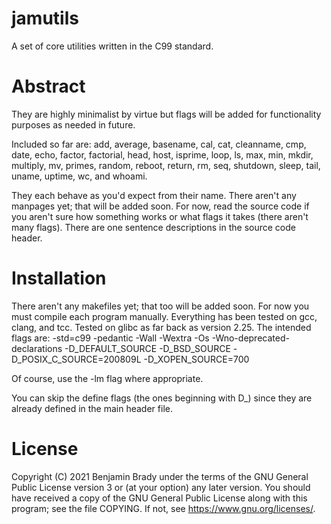 # jamutils
A set of core utilities written in the C99 standard.

# Abstract
They are highly minimalist by virtue but flags will be added for
functionality purposes as needed in future.

Included so far are: add, average, basename, cal, cat, cleanname, cmp, date,
echo, factor, factorial, head, host, isprime, loop, ls, max, min, mkdir,
multiply, mv, primes, random, reboot, return, rm, seq, shutdown, sleep, tail,
uname, uptime, wc, and whoami.

They each behave as you'd expect from their name. There aren't any manpages
yet; that will be added soon. For now, read the source code if you aren't
sure how something works or what flags it takes (there aren't many flags).
There are one sentence descriptions in the source code header.

# Installation
There aren't any makefiles yet; that too will be added soon. For now you must
compile each program manually. Everything has been tested on gcc, clang,
and tcc. Tested on glibc as far back as version 2.25. The intended flags are:
-std=c99 -pedantic -Wall -Wextra -Os -Wno-deprecated-declarations
-D_DEFAULT_SOURCE -D_BSD_SOURCE -D_POSIX_C_SOURCE=200809L -D_XOPEN_SOURCE=700

Of course, use the -lm flag where appropriate.

You can skip the define flags (the ones beginning with D_) since they are
already defined in the main header file.

# License
Copyright (C) 2021 Benjamin Brady under the terms of the GNU General Public
License version 3 or (at your option) any later version. You should have
received a copy of the GNU General Public License along with this program;
see the file COPYING. If not, see <https://www.gnu.org/licenses/>.
